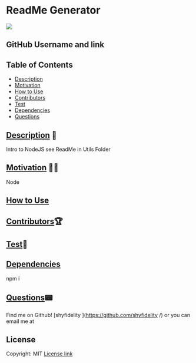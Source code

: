 # ReadMe Generator 
  ![](https://img.shields.io/badge/license-MIT-blue.svg)
## GitHub Username and link
## Table of Contents
* [Description](#Description) 
* [Motivation](#Motivation)
* [How to Use](#Usage)
* [Contributors](#Contributors) 
* [Test](#Test)
* [Dependencies](#dependencies)
* [Questions](#questions)
  
## [Description](#Description)  📝
  Intro to NodeJS see ReadMe in Utils Folder
## [Motivation](#Motivation) 🤽‍♂️
  Node
## [How to Use](#Usage) 
  
## [Contributors](#Contributors)🏆
  
## [Test](#Test)🎯
  
## [Dependencies](#dependencies)
  npm i
## [Questions](#questions)📟
  Find me on Github! 
  [shyfidelity ](https://github.com/shyfidelity /)
  or you can email me at 
## License

Copyright: MIT
[License link](https://opensource.org/licenses/MIT)
